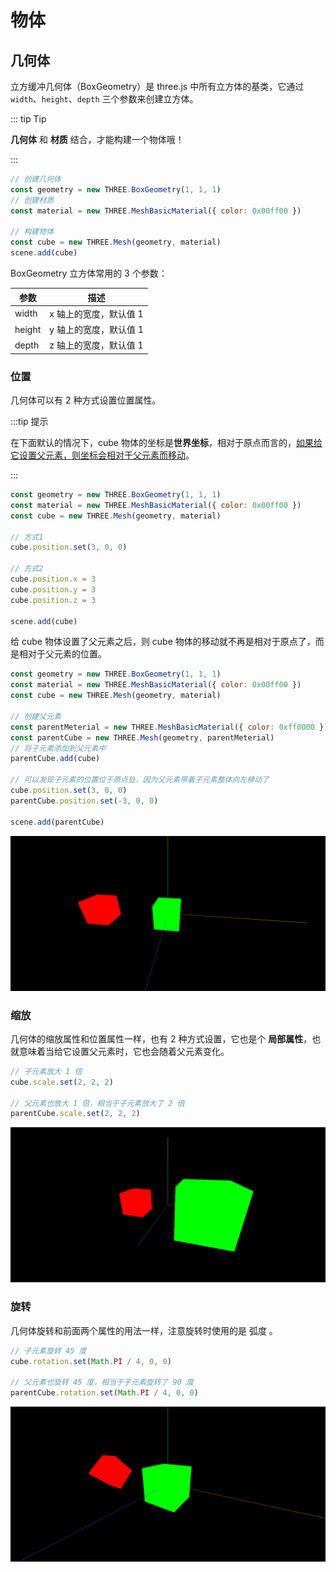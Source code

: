 # 物体

## 几何体

立方缓冲几何体（BoxGeometry）是 three.js 中所有立方体的基类，它通过 `width`、`height`、`depth` 三个参数来创建立方体。

::: tip Tip

 **几何体** 和 **材质** 结合，才能构建一个物体哦！

:::

```JavaScript
// 创建几何体
const geometry = new THREE.BoxGeometry(1, 1, 1)
// 创建材质
const material = new THREE.MeshBasicMaterial({ color: 0x00ff00 })

// 构建物体
const cube = new THREE.Mesh(geometry, material)
scene.add(cube)
```

BoxGeometry 立方体常用的 3 个参数：

|参数|描述|
|-|-|
|width|x 轴上的宽度，默认值 1|
|height|y 轴上的宽度，默认值 1|
|depth|z 轴上的宽度，默认值 1|



### 位置

几何体可以有 2 种方式设置位置属性。

:::tip 提示

在下面默认的情况下，cube 物体的坐标是**世界坐标**，相对于原点而言的，<u>如果给它设置父元素，则坐标会相对于父元素而移动</u>。

:::

```JavaScript
const geometry = new THREE.BoxGeometry(1, 1, 1)
const material = new THREE.MeshBasicMaterial({ color: 0x00ff00 })
const cube = new THREE.Mesh(geometry, material)

// 方式1
cube.position.set(3, 0, 0)

// 方式2
cube.position.x = 3
cube.position.y = 3
cube.position.z = 3

scene.add(cube)
```

给 cube 物体设置了父元素之后，则 cube 物体的移动就不再是相对于原点了，而是相对于父元素的位置。

```JavaScript
const geometry = new THREE.BoxGeometry(1, 1, 1)
const material = new THREE.MeshBasicMaterial({ color: 0x00ff00 })
const cube = new THREE.Mesh(geometry, material)

// 创建父元素
const parentMeterial = new THREE.MeshBasicMaterial({ color: 0xff0000 })
const parentCube = new THREE.Mesh(geometry, parentMeterial)
// 将子元素添加到父元素中
parentCube.add(cube)

// 可以发现子元素的位置位于原点处，因为父元素带着子元素整体向左移动了
cube.position.set(3, 0, 0)
parentCube.position.set(-3, 0, 0)

scene.add(parentCube)
```

![](./image/位置.png)



### 缩放

几何体的缩放属性和位置属性一样，也有 2 种方式设置，它也是个 **局部属性**，也就意味着当给它设置父元素时，它也会随着父元素变化。

```JavaScript
// 子元素放大 1 倍
cube.scale.set(2, 2, 2)

// 父元素也放大 1 倍，相当于子元素放大了 2 倍
parentCube.scale.set(2, 2, 2)
```

![image.png](./image/缩放.png)



### 旋转

几何体旋转和前面两个属性的用法一样，注意旋转时使用的是 弧度 。

```JavaScript
// 子元素旋转 45 度
cube.rotation.set(Math.PI / 4, 0, 0)

// 父元素也旋转 45 度，相当于子元素旋转了 90 度
parentCube.rotation.set(Math.PI / 4, 0, 0)
```

![image.png](./image/旋转.png)
